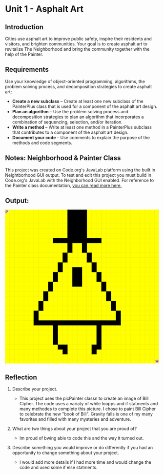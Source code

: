 # Unit 1 - Asphalt Art

## Introduction

Cities use asphalt art to improve public safety, inspire their residents and visitors, and brighten communities. Your goal is to create asphalt art to revitalize The Neighborhood and bring the community together with the help of the Painter.

## Requirements

Use your knowledge of object-oriented programming, algorithms, the problem solving process, and decomposition strategies to create asphalt art:
- **Create a new subclass** – Create at least one new subclass of the PainterPlus class that is used for a component of the asphalt art design.
- **Plan an algorithm** – Use the problem solving process and decomposition strategies to plan an algorithm that incorporates a combination of sequencing, selection, and/or iteration.
- **Write a method** – Write at least one method in a PainterPlus subclass that contributes to a component of the asphalt art design.
- **Document your code** – Use comments to explain the purpose of the methods and code segments.

## Notes: Neighborhood & Painter Class

This project was created on Code.org's JavaLab platform using the built in Neightborhood GUI output. To test and edit this project you must build in Code.org's JavaLab with the Neighborhood GUI enabled. For reference to the Painter class documentation, [you can read more here.](https://studio.code.org/docs/ide/javalab/classes/Painter)

## Output:

![alt text](image.png)

## Reflection

1. Describe your project.

   - This project uses the picPainter classn to create an image of Bill Cipher. The code uses a variaty of while loopps and if statments and many methodes to complete this picture. I chose to paint Bill Cipher to celebrate the new "book of Bill". Gravity falls is one of my many favorites and filled with many mysteries and adventure.

2. What are two things about your project that you are proud of?

   - Im proud of bwing able to code this and the way it turned out.

3. Describe something you would improve or do differently if you had an opportunity to change something about your project.

   - I would add more details if I had more time and would change the code and used some if else statments.